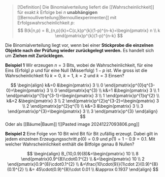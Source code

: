 >[!Definition]
>Die Binomialverteilung liefert die [[Wahrscheinlichkeit]] für exakt $k$ Erfolge bei $n$ **unabhängigen** [[Bernoulliverteilung|Bernoulliexperimenten]] mit Erfolgswahrscheinlichkeit $p$:
>$$
>B(k|n,p) = B_{n,p}(k)=C(c,k)p^{k}(1-p)^{n-k}=\begin{pmatrix}
n \\
k
\end{pmatrix}p^{k}(1-p)^{n-k}
>$$

Die Binomialverteilung liegt vor, wenn bei einer **Stickprobe die einzelnen Objekte nach der Prüfung wieder zurückgelegt werden.** Es handelt sich um **Ziehen mit Zurücklegen.**


**Beispiel 1**
Wir erzeugen $n=3$ Bits, wobei de Wahrscheinlichkeit, für eine Eins (Erfolg) $p$ und für eine Null (Misserfolg) $1-p$ ist. Wie gross ist die Wahrscheinlichkeit fü $k=0$, $k=1$, $k=2$ und $k=3$ Einsen?

$$
\begin{align}
k&=0 &\begin{pmatrix}
3 \\
0
\end{pmatrix}p^{0}q^{3-0}=\begin{pmatrix}
3 \\
0
\end{pmatrix}q^{3} \\
k&=1 &\begin{pmatrix}
3 \\
1
\end{pmatrix}p^{1}q^{3-1}=\begin{pmatrix}
3 \\
1
\end{pmatrix}p^{1}q^{2} \\
k&=2 &\begin{pmatrix}
3 \\
2
\end{pmatrix}p^{2}q^{3-2}=\begin{pmatrix}
3 \\
2
\end{pmatrix}p^{2}q^{1} \\
k&=3 &\begin{pmatrix}
3 \\
3
\end{pmatrix}p^{3}=\begin{pmatrix}
3 \\
3
\end{pmatrix}p^{3}
\end{align}
$$
Oder als [[Bäume|Baum]]
![[Pasted image 20241227093806.png]]

**Beispiel 2**
Eine Folge von $10$ Bit wird Bit für Bit zufällig erzeugt. Dabei gilt in jedem einzelnen Erzeugungsschritt $p(0)=0.9$ und $p(1) = 1-0.9=0.1$. Mit welcher Wahrscheinlichkeit enthält die Bitfolge genau 8 Nullen?

$$
\begin{align}
B_{10,0.9}(8)&=\begin{pmatrix}
10 \\
8
\end{pmatrix}0.9^{8}\cdot0.1^{2} \\
&=\begin{pmatrix}
10 \\
2
\end{pmatrix}0.9^{8}\cdot0.1^{2} \\
&=\frac{10\cdot{9}}{1\cdot 2}(0.9)^{8}(0.1)^{2} \\
&= 45\cdot(0.9)^{8}\cdot 0.01 \\
&\approx 0.1937
\end{align}
$$

